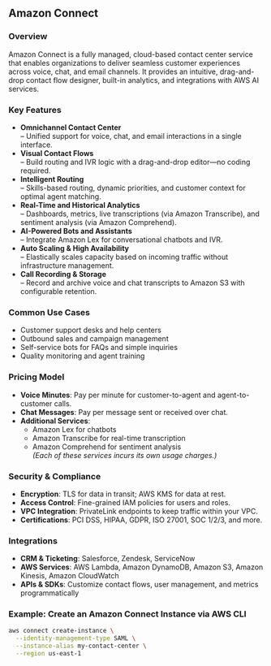 ## Amazon Connect

### Overview  
Amazon Connect is a fully managed, cloud-based contact center service that enables organizations to deliver seamless customer experiences across voice, chat, and email channels. It provides an intuitive, drag-and-drop contact flow designer, built-in analytics, and integrations with AWS AI services.

### Key Features  
- **Omnichannel Contact Center**  
  – Unified support for voice, chat, and email interactions in a single interface.  
- **Visual Contact Flows**  
  – Build routing and IVR logic with a drag-and-drop editor—no coding required.  
- **Intelligent Routing**  
  – Skills-based routing, dynamic priorities, and customer context for optimal agent matching.  
- **Real-Time and Historical Analytics**  
  – Dashboards, metrics, live transcriptions (via Amazon Transcribe), and sentiment analysis (via Amazon Comprehend).  
- **AI-Powered Bots and Assistants**  
  – Integrate Amazon Lex for conversational chatbots and IVR.  
- **Auto Scaling & High Availability**  
  – Elastically scales capacity based on incoming traffic without infrastructure management.  
- **Call Recording & Storage**  
  – Record and archive voice and chat transcripts to Amazon S3 with configurable retention.  

### Common Use Cases  
- Customer support desks and help centers  
- Outbound sales and campaign management  
- Self-service bots for FAQs and simple inquiries  
- Quality monitoring and agent training  

### Pricing Model  
- **Voice Minutes**: Pay per minute for customer-to-agent and agent-to-customer calls.  
- **Chat Messages**: Pay per message sent or received over chat.  
- **Additional Services**:  
  - Amazon Lex for chatbots  
  - Amazon Transcribe for real-time transcription  
  - Amazon Comprehend for sentiment analysis  
  *(Each of these services incurs its own usage charges.)*

### Security & Compliance  
- **Encryption**: TLS for data in transit; AWS KMS for data at rest.  
- **Access Control**: Fine-grained IAM policies for users and roles.  
- **VPC Integration**: PrivateLink endpoints to keep traffic within your VPC.  
- **Certifications**: PCI DSS, HIPAA, GDPR, ISO 27001, SOC 1/2/3, and more.

### Integrations  
- **CRM & Ticketing**: Salesforce, Zendesk, ServiceNow  
- **AWS Services**: AWS Lambda, Amazon DynamoDB, Amazon S3, Amazon Kinesis, Amazon CloudWatch  
- **APIs & SDKs**: Customize contact flows, user management, and metrics programmatically

### Example: Create an Amazon Connect Instance via AWS CLI  
```bash
aws connect create-instance \
  --identity-management-type SAML \
  --instance-alias my-contact-center \
  --region us-east-1
